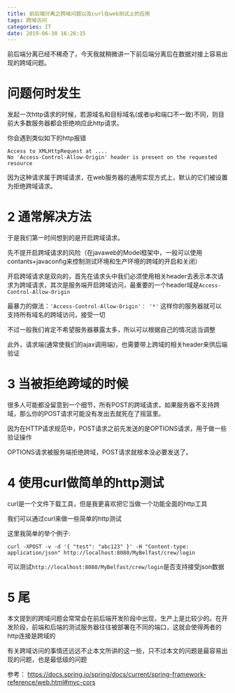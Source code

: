 ```yaml
---
title: 前后端分离之跨域问题以及curl在web测试上的应用
tags: 跨域访问
categories: IT
date: 2019-06-30 16:26:15
---
```


前后端分离已经不稀奇了，今天我就稍微讲一下前后端分离后在数据对接上容易出现的跨域问题。

# 问题何时发生

发起一次http请求的时候，若源域名和目标域名(或者ip和端口不一致)不同，则目前大多数服务器都会拒绝响应此http请求。

你会遇到类似如下的http报错

```
Access to XMLHttpRequest at ....
No 'Access-Control-Allow-Origin' header is present on the requested resource
```

因为这种请求属于跨域请求，在web服务器的通用实现方式上，默认的它们被设置为拒绝跨域请求。

# 2 通常解决方法

于是我们第一时间想到的是开启跨域请求。

先不提开启跨域请求的风险（在javaweb的Model框架中，一般可以使用contants+javaconfig来控制测试环境和生产环境的跨域的开启和关闭）

开启跨域请求是双向的，首先在请求头中我们必须使用相关header去表示本次请求为跨域请求，其次是服务端开启跨域访问，最重要的一个header域是`Access-Control-Allow-Origin`

最暴力的做法：`'Access-Control-Allow-Origin'： '*'`
这样你的服务器就可以支持所有域名的跨域访问，接受一切

不过一般我们肯定不希望服务器暴露太多，所以可以根据自己的情况适当调整

此外，请求端(通常使我们的ajax调用端)，也需要带上跨域的相关header来供后端验证

# 3 当被拒绝跨域的时候

很多人可能都没留意到一个细节，所有POST的跨域请求，如果服务器不支持跨域，那么你的POST请求可能没有发出去就死在了摇篮里。

因为在HTTP请求规范中，POST请求之前先发送的是OPTIONS请求，用于做一些验证操作

OPTIONS请求被服务端拒绝跨域，POST请求就根本没必要发送了。

# 4 使用curl做简单的http测试

curl是一个文件下载工具，但是我更喜欢把它当做一个功能全面的http工具

我们可以通过curl来做一些简单的http测试

这里我简单的举个例子:
```shell
curl -XPOST -v -d '{ "test": "abc123" }' -H "Content-type: application/json" http://localhost:8080/MyBelfast/crew/login
```

可以测试`http://localhost:8080/MyBelfast/crew/login`是否支持接受json数据

# 5 尾

本文提到的跨域问题会常常会在前后端开发阶段中出现，生产上是比较少的。在开发阶段，前端和后端的测试服务器往往被部署在不同的端口，这就会使得两者的http连接是跨域的

有关跨域访问的事情还远远不止本文所讲的这一些，只不过本文的问题是最容易出现的问题，也是最低级的问题

参考：
https://docs.spring.io/spring/docs/current/spring-framework-reference/web.html#mvc-cors
